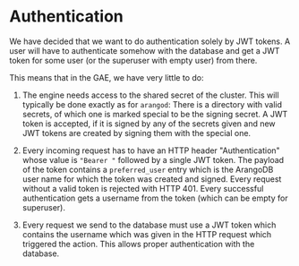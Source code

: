 # Authentication

We have decided that we want to do authentication solely by JWT tokens.
A user will have to authenticate somehow with the database and get a
JWT token for some user (or the superuser with empty user) from there.

This means that in the GAE, we have very little to do:

 1. The engine needs access to the shared secret of the cluster. This will
    typically be done exactly as for `arangod`: There is a directory with
    valid secrets, of which one is marked special to be the signing secret.
    A JWT token is accepted, if it is signed by any of the secrets given
    and new JWT tokens are created by signing them with the special one.

 2. Every incoming request has to have an HTTP header "Authentication" whose
    value is `"Bearer "` followed by a single JWT token. The payload of the
    token contains a `preferred_user` entry which is the ArangoDB user name
    for which the token was created and signed. Every request without a valid
    token is rejected with HTTP 401. Every successful authentication gets
    a username from the token (which can be empty for superuser).

 3. Every request we send to the database must use a JWT token which contains
    the username which was given in the HTTP request which triggered the action.
    This allows proper authentication with the database.


